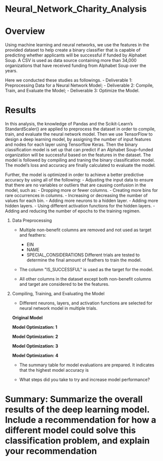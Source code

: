 # Neural_Network_Charity_Analysis

# Overview
Using machine learning and neural networks, we use the features in the provided dataset to help create a binary classifier that is capable of predicting whether applicants will be successful if funded by Alphabet Soup. A CSV is used as data source containing more than 34,000 organizations that have received funding from Alphabet Soup over the years.

Here we conducted these studies as followings.
    - Deliverable 1: Preprocessing Data for a Neural Network Model;
    - Deliverable 2: Compile, Train, and Evaluate the Model;
    - Deliverable 3: Optimize the Model.


# Results
In this analysis, the knowledge of Pandas and the Scikit-Learn’s StandardScaler() are applied to preprocess the dataset in order to compile, train, and evaluate the neural network model. Then we use TensorFlow to design a deep learning model, by assigning the number of input features and nodes for each layer using Tensorflow Keras. Then the binary classification model is set up that can predict if an Alphabet Soup–funded organization will be successful based on the features in the dataset. The model is followed by compiling and traning the binary classification model. The model’s loss and accuracy are finally calculated to evaluate the model.

Further, the model is optimized in order to achieve a better predictive accuracy by using all of the following:
    - Adjusting the input data to ensure that there are no variables or outliers that are causing confusion in the model, such as:
        - Dropping more or fewer columns.
        - Creating more bins for rare occurrences in columns.
        - Increasing or decreasing the number of values for each bin.
    - Adding more neurons to a hidden layer.
    - Adding more hidden layers.
    - Using different activation functions for the hidden layers.
    - Adding and reducing the number of epochs to the training regimen.

1. Data Preprocessing
    - Multiple non-benefit columns are removed and not used as target and feathers:
        - EIN
        - NAME
        - SPECIAL_CONSIDERATIONS
    Different trials are tested to determine the final amount of feathers to train the model.
    
    - The column "IS_SUCCESSFUL" is used as the target for the model.

    - All other columns in the dataset except both non-benefit columns and target are considered to be the features.


2. Compiling, Training, and Evaluating the Model
    - Different neurons, layers, and activation functions are selected for neural network model in multiple trials.

    **Original Model**


    **Model Optimization: 1**



    **Model Optimization: 2**



    **Model Optimization: 3**


    **Model Optimization: 4**



    - The summary table for model evaluations are prepared. It indicates that the highest model accuracy is 
    


    - What steps did you take to try and increase model performance?



# Summary: Summarize the overall results of the deep learning model. Include a recommendation for how a different model could solve this classification problem, and explain your recommendation